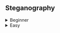 ## Steganography
<details>
<summary>Beginner</summary>

  - [[BCACTF2.0] Zsteg](https://github.com/Rookie441/CTF/blob/main/Storage/Writeups/BCACTF2.0_Writeup.md#zstegosaurus)
  - [[BCACTF2.0] Binwalk](https://github.com/Rookie441/CTF/blob/main/Storage/Writeups/BCACTF2.0_Writeup.md#gerald-new-job)
</details>

<details>
<summary>Easy</summary>

  - [[BCACTF2.0] Zero-Width Spaces](https://github.com/Rookie441/CTF/blob/main/Storage/Writeups/BCACTF2.0_Writeup.md#more-than-meets-the-eye)
  - [[BCACTF2.0] Stegsnow](https://github.com/Rookie441/CTF/blob/main/Storage/Writeups/BCACTF2.0_Writeup.md#java-winter-wonderland)
  - [[HSCTF8] Bit Plane](https://github.com/Rookie441/CTF/blob/main/Storage/Writeups/HSCTF8_Writeup.md#glass-windows)
  - [[HackyHolidaysSpaceRace] Unidentifi3d Flying Object](https://github.com/Rookie441/CTF/blob/main/Storage/Writeups/Hacky_Holidays_Space_Race_Writeup.md#unidentifi3d-flying-object)
    - [Identifying 3D printer settings from Gcode files](https://github.com/Rookie441/CTF/blob/main/Storage/Writeups/Hacky_Holidays_Space_Race_Writeup.md#printer)
    - [Visualizing 3D models using Ultimaker Cura](https://github.com/Rookie441/CTF/blob/main/Storage/Writeups/Hacky_Holidays_Space_Race_Writeup.md#layer-by-layer)
  - [[CDDC22] Steganographic Comparator and QR code crafting](https://github.com/Rookie441/CTF/blob/main/Storage/Writeups/CDDC22_Writeup.md#stegano)
  - [Audio Steganography using Sonic Visualiser](https://github.com/Rookie441/CTF/blob/main/Categories/Steganography/Easy/tsunami/tsunami.md#tsunami)
  - [Blind Watermark Steganography](https://github.com/Rookie441/CTF/blob/main/Categories/Steganography/Easy/steg/steg.md#steg)
</details>
